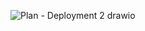 ![Plan - Deployment 2 drawio](https://github.com/nalDaniels/Deployment2/assets/135375665/4cbe8e1b-ad5d-493d-afea-f347b6abaebb)

